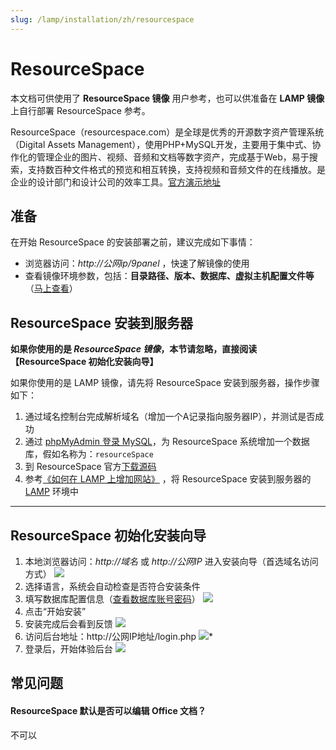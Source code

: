 ```yaml
---
slug: /lamp/installation/zh/resourcespace
---
```



# ResourceSpace

本文档可供使用了 **ResourceSpace 镜像** 用户参考，也可以供准备在 **LAMP 镜像** 上自行部署 ResourceSpace 参考。

ResourceSpace（resourcespace.com）是全球是优秀的开源数字资产管理系统（Digital Assets Management），使用PHP+MySQL开发，主要用于集中式、协作化的管理企业的图片、视频、音频和文档等数字资产，完成基于Web，易于搜索，支持数百种文件格式的预览和相互转换，支持视频和音频文件的在线播放。是企业的设计部门和设计公司的效率工具。[官方演示地址](https://www.resourcespace.com/trial)


## 准备

在开始 ResourceSpace 的安装部署之前，建议完成如下事情：

* 浏览器访问：*http://公网ip/9panel* ，快速了解镜像的使用
* 查看镜像环境参数，包括：**目录路径、版本、数据库、虚拟主机配置文件等** （[马上查看](https://support.websoft9.com/docs/lamp/zh/stack-components.html)）

## ResourceSpace 安装到服务器

**如果你使用的是 *ResourceSpace 镜像*，本节请忽略，直接阅读【ResourceSpace 初始化安装向导】**

如果你使用的是 LAMP 镜像，请先将 ResourceSpace 安装到服务器，操作步骤如下：

1. 通过域名控制台完成解析域名（增加一个A记录指向服务器IP），并测试是否成功
2. 通过 [phpMyAdmin 登录 MySQL](https://support.websoft9.com/docs/lamp/zh/admin-mysql.html)，为 ResourceSpace 系统增加一个数据库，假如名称为：`resourceSpace`
3. 到 ResourceSpace 官方[下载源码](https://www.resourcespace.com/download)
4. 参考[《如何在 LAMP 上增加网站》](https://support.websoft9.com/docs/lamp/zh/solution-deployment.html#安装第二个网站) ，将 ResourceSpace 安装到服务器的 [LAMP](https://support.websoft9.com/docs/lamp/zh/) 环境中

---

## ResourceSpace 初始化安装向导

1. 本地浏览器访问：*http://域名* 或 *http://公网IP* 进入安装向导（首选域名访问方式）
    ![](https://libs.websoft9.com/Websoft9/DocsPicture/en/resourcespace/resourcespace-installcheck-websoft9.png)
2.  选择语言，系统会自动检查是否符合安装条件
3.  填写数据库配置信息（[查看数据库账号密码](https://support.websoft9.com/docs/lamp/zh/stack-accounts.html)）
   ![](https://libs.websoft9.com/Websoft9/DocsPicture/en/resourcespace/resourcespace-installconfig-websoft9.png) 
5.  点击“开始安装”
6.  安装完成后会看到反馈
    ![](https://libs.websoft9.com/Websoft9/DocsPicture/en/resourcespace/resourcespace-installsuccessful-websoft9.png)
6.  访问后台地址：http://公网IP地址/login.php
    ![](https://libs.websoft9.com/Websoft9/DocsPicture/en/resourcespace/resourcespace-login-websoft9.png)*
7.  登录后，开始体验后台
    ![](https://libs.websoft9.com/Websoft9/DocsPicture/en/resourcespace/resourcespace-panel-websoft9.png)

## 常见问题

#### ResourceSpace 默认是否可以编辑 Office 文档？

不可以